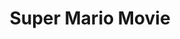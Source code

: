 ---
ee_id: '2199'
site: '1'
type: '2'
long_id: Super Mario Movie (Code)
url: code-super-mario-movie
year: '2004'
medium:
commission:
add_credit:
dims:
pitch:
ps:
live_url:
related: "[20] [supermariomovie] 2005-001 Super Mario Movie"
title: Super Mario Movie
youtube:
imgs: 6502.gif
subheading: "(Code)"
year2: '2005'
download:
add_credits:
related_code:
! '':
layout: things-i-made
---